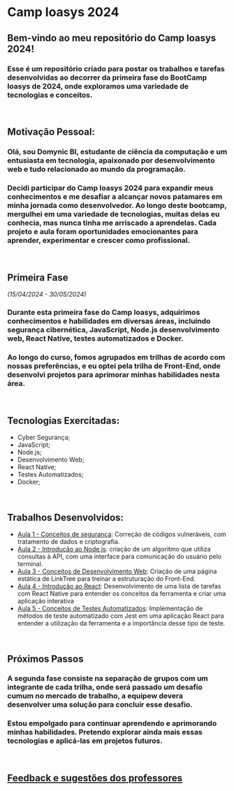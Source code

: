 # **Camp Ioasys 2024**

## **Bem-vindo ao meu repositório do Camp Ioasys 2024!** 

### Esse é um repositório criado para postar os trabalhos e tarefas desenvolvidas ao decorrer da primeira fase do BootCamp Ioasys de 2024, onde exploramos uma variedade de tecnologias e conceitos.

<br>

## **Motivação Pessoal:**

### Olá, sou Domynic Bl, estudante de ciência da computação e um entusiasta em tecnologia, apaixonado por desenvolvimento web e tudo relacionado ao mundo da programação.

### Decidi participar do Camp Ioasys 2024 para expandir meus conhecimentos e me desafiar a alcançar novos patamares em minha jornada como desenvolvedor. Ao longo deste bootcamp, mergulhei em uma variedade de tecnologias, muitas delas eu conhecia, mas nunca tinha me arriscado a aprendelas. Cada projeto e aula foram oportunidades emocionantes para aprender, experimentar e crescer como profissional. 

<br>

## **Primeira Fase** 

*(15/04/2024 - 30/05/2024)*

### Durante esta primeira fase do Camp Ioasys, adquirimos conhecimentos e habilidades em diversas áreas, incluindo segurança cibernética, JavaScript, Node.js desenvolvimento web, React Native, testes automatizados e Docker. 

### Ao longo do curso, fomos agrupados em trilhas de acordo com nossas preferências, e eu optei pela trilha de Front-End, onde desenvolvi projetos para aprimorar minhas habilidades nesta área.

<br>

## **Tecnologias Exercitadas:**

- Cyber Segurança;
- JavaScript;
- Node.js;
- Desenvolvimento Web;
- React Native;
- Testes Automatizados;
- Docker;
 
<br>

## **Trabalhos Desenvolvidos:**
- [Aula 1 - Conceitos de segurança](/Exercicio%20-%20Aula%201%20(Segurança)/README.md): Correção de códigos vulneráveis, com tratamento de dados e criptografia.
- [Aula 2 - Introdução ao Node.js](/Exercicio%20-%20Aula%202%20(Node.js)/README.md): criação de um algoritmo que utiliza consultas à API, com uma interface para comunicação do usuário pelo terminal.
- [Aula 3 - Conceitos de Desenvolvimento Web](/Exercicio%20-%20Aula%203%20(Front-End)/README.md): Criação de uma página estática de LinkTree para treinar a estruturação do Front-End.
- [Aula 4 - Introdução ao React](/Exercicio%20-%20Aula%204%20(React)/README.md):  Desenvolvimento de uma lista de tarefas com React Native para entender os conceitos da ferramenta e criar uma aplicação interativa 
- [Aula 5 - Conceitos de Testes Automatizados](/Exercicio%20-%20Aula%205%20(Testes%20Automatizados)/README.md): Implementação de métodos de teste automatizado com Jest em uma aplicação React para entender a utilização da ferramenta e a importância desse tipo de teste.

<br>

## **Próximos Passos**

### A segunda fase consiste na separação de grupos com um integrante de cada trilha, onde será passado um desafio cumum no mercado de trabalho, a equipew devera desenvolver uma solução para concluir esse desafio.

### Estou empolgado para continuar aprendendo e aprimorando minhas habilidades. Pretendo explorar ainda mais essas tecnologias e aplicá-las em projetos futuros. 

<br>


## [Feedback e sugestões dos professores](/Avaliações.md)